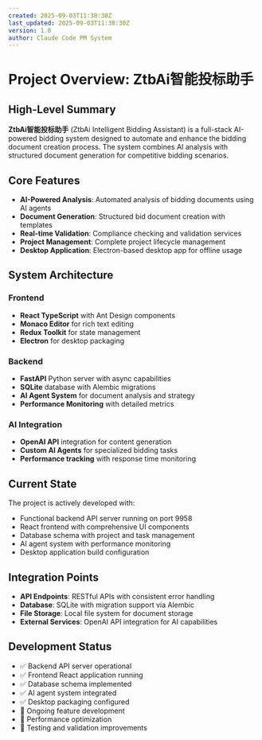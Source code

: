 ```yaml
---
created: 2025-09-03T11:38:30Z
last_updated: 2025-09-03T11:38:30Z
version: 1.0
author: Claude Code PM System
---
```


# Project Overview: ZtbAi智能投标助手

## High-Level Summary

**ZtbAi智能投标助手** (ZtbAi Intelligent Bidding Assistant) is a full-stack AI-powered bidding system designed to automate and enhance the bidding document creation process. The system combines AI analysis with structured document generation for competitive bidding scenarios.

## Core Features

- **AI-Powered Analysis**: Automated analysis of bidding documents using AI agents
- **Document Generation**: Structured bid document creation with templates
- **Real-time Validation**: Compliance checking and validation services
- **Project Management**: Complete project lifecycle management
- **Desktop Application**: Electron-based desktop app for offline usage

## System Architecture

### Frontend
- **React TypeScript** with Ant Design components
- **Monaco Editor** for rich text editing
- **Redux Toolkit** for state management
- **Electron** for desktop packaging

### Backend  
- **FastAPI** Python server with async capabilities
- **SQLite** database with Alembic migrations
- **AI Agent System** for document analysis and strategy
- **Performance Monitoring** with detailed metrics

### AI Integration
- **OpenAI API** integration for content generation
- **Custom AI Agents** for specialized bidding tasks
- **Performance tracking** with response time monitoring

## Current State

The project is actively developed with:
- Functional backend API server running on port 9958
- React frontend with comprehensive UI components
- Database schema with project and task management
- AI agent system with performance monitoring
- Desktop application build configuration

## Integration Points

- **API Endpoints**: RESTful APIs with consistent error handling
- **Database**: SQLite with migration support via Alembic
- **File Storage**: Local file system for document storage
- **External Services**: OpenAI API integration for AI capabilities

## Development Status

- ✅ Backend API server operational
- ✅ Frontend React application running
- ✅ Database schema implemented
- ✅ AI agent system integrated
- ✅ Desktop packaging configured
- 🔄 Ongoing feature development
- 🔄 Performance optimization
- 🔄 Testing and validation improvements